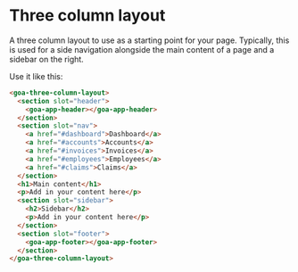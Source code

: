# Three column layout
A three column layout to use as a starting point for your page. Typically, this is used for a side navigation alongside the main content of a page and a sidebar on the right.

Use it like this:
```html
<goa-three-column-layout>
  <section slot="header">
    <goa-app-header></goa-app-header>
  </section>
  <section slot="nav">
    <a href="#dashboard">Dashboard</a>
    <a href="#accounts">Accounts</a>
    <a href="#invoices">Invoices</a>
    <a href="#employees">Employees</a>
    <a href="#claims">Claims</a>
  </section>
  <h1>Main content</h1>
  <p>Add in your content here</p>
  <section slot="sidebar">
    <h2>Sidebar</h2>
    <p>Add in your content here</p>
  </section>
  <section slot="footer">
    <goa-app-footer></goa-app-footer>
  </section>
</goa-three-column-layout>
```
